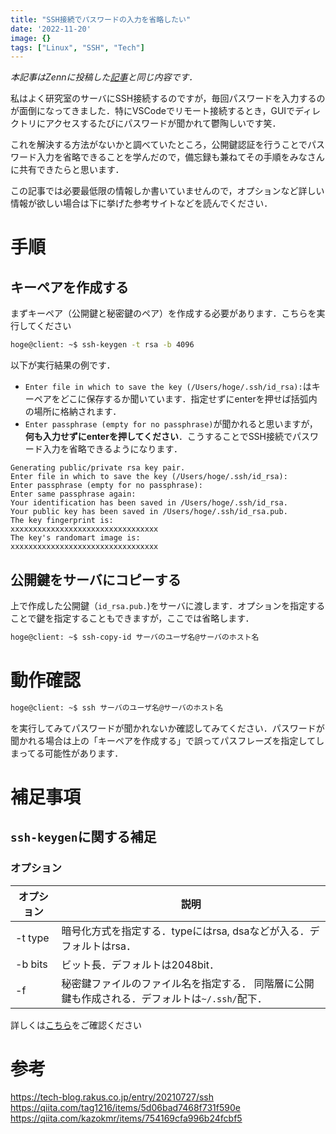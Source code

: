```yaml
---
title: "SSH接続でパスワードの入力を省略したい"
date: '2022-11-20'
image: {}
tags: ["Linux", "SSH", "Tech"]
---
```

*本記事はZennに投稿した[記事](https://zenn.dev/rmt_drums/articles/173b4536f1c6e6)と同じ内容です．*

私はよく研究室のサーバにSSH接続するのですが，毎回パスワードを入力するのが面倒になってきました．特にVSCodeでリモート接続するとき，GUIでディレクトリにアクセスするたびにパスワードが聞かれて鬱陶しいです笑．

これを解決する方法がないかと調べていたところ，公開鍵認証を行うことでパスワード入力を省略できることを学んだので，備忘録も兼ねてその手順をみなさんに共有できたらと思います．

この記事では必要最低限の情報しか書いていませんので，オプションなど詳しい情報が欲しい場合は下に挙げた参考サイトなどを読んでください．

# 手順
## キーペアを作成する
まずキーペア（公開鍵と秘密鍵のペア）を作成する必要があります．こちらを実行してください
```bash
hoge@client: ~$ ssh-keygen -t rsa -b 4096
```
以下が実行結果の例です．
- `Enter file in which to save the key (/Users/hoge/.ssh/id_rsa):`はキーペアをどこに保存するか聞いています．指定せずにenterを押せば括弧内の場所に格納されます．
- `Enter passphrase (empty for no passphrase)`が聞かれると思いますが，**何も入力せずにenterを押してください**．こうすることでSSH接続でパスワード入力を省略できるようになります．
```
Generating public/private rsa key pair.
Enter file in which to save the key (/Users/hoge/.ssh/id_rsa):
Enter passphrase (empty for no passphrase):
Enter same passphrase again: 
Your identification has been saved in /Users/hoge/.ssh/id_rsa.
Your public key has been saved in /Users/hoge/.ssh/id_rsa.pub.
The key fingerprint is:
xxxxxxxxxxxxxxxxxxxxxxxxxxxxxxxxx
The key's randomart image is:
xxxxxxxxxxxxxxxxxxxxxxxxxxxxxxxxx
```

## 公開鍵をサーバにコピーする
上で作成した公開鍵（`id_rsa.pub.`)をサーバに渡します．オプションを指定することで鍵を指定することもできますが，ここでは省略します．
```bash
hoge@client: ~$ ssh-copy-id サーバのユーザ名@サーバのホスト名
```
# 動作確認
```bash
hoge@client: ~$ ssh サーバのユーザ名@サーバのホスト名
```
を実行してみてパスワードが聞かれないか確認してみてください．パスワードが聞かれる場合は上の「キーペアを作成する」で誤ってパスフレーズを指定してしまってる可能性があります．

# 補足事項
## `ssh-keygen`に関する補足
### オプション
| オプション | 説明 |
| ---- | ---- |
| -t type | 暗号化方式を指定する．typeにはrsa, dsaなどが入る．デフォルトはrsa． |
| -b bits | ビット長．デフォルトは2048bit． |
| -f | 秘密鍵ファイルのファイル名を指定する． 同階層に公開鍵も作成される．デフォルトは`~/.ssh/`配下． |

詳しくは[こちら](https://docs.oracle.com/cd/E56342_01/html/E54074/ssh-keygen-1.html)をご確認ください

# 参考
https://tech-blog.rakus.co.jp/entry/20210727/ssh
https://qiita.com/tag1216/items/5d06bad7468f731f590e
https://qiita.com/kazokmr/items/754169cfa996b24fcbf5